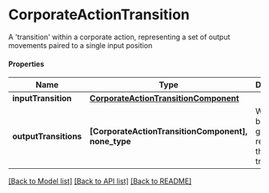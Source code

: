 # CorporateActionTransition

A 'transition' within a corporate action, representing a set of output movements paired to a single input position

#### Properties
Name | Type | Description | Notes
------------ | ------------- | ------------- | -------------
**inputTransition** | [**CorporateActionTransitionComponent**](CorporateActionTransitionComponent.md) |  | [optional] 
**outputTransitions** | **[CorporateActionTransitionComponent], none_type** | What will be generated relative to the input transition | [optional] 

[[Back to Model list]](../README.md#documentation-for-models) [[Back to API list]](../README.md#documentation-for-api-endpoints) [[Back to README]](../README.md)

